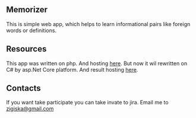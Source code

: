 ## Memorizer

This is simple web app, which helps to learn informational pairs like foreign words or definitions. 


## Resources

This app was written on php. And hosting [here](http://zaah-memory.000webhostapp.com/).
But now it wil rewritten on C# by asp.Net Core platform. And result hosting [here](http://memorizer.somee.com/).

## Contacts

If you want take participate you can take invate to jira. Email me to zigiska@gmail.com